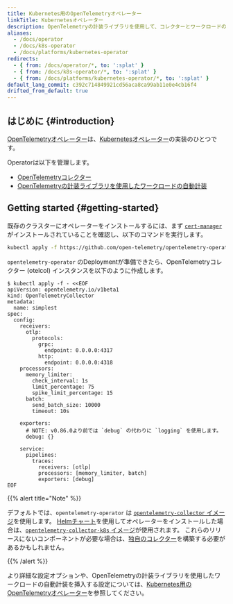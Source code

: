 ```yaml
---
title: Kubernetes用のOpenTelemetryオペレーター
linkTitle: Kubernetesオペレーター
description: OpenTelemetryの計装ライブラリを使用して、コレクターとワークロードの自動計装を管理するKubernetesオペレーターの実装。
aliases:
  - /docs/operator
  - /docs/k8s-operator
  - /docs/platforms/kubernetes-operator
redirects:
  - { from: /docs/operator/*, to: ':splat' }
  - { from: /docs/k8s-operator/*, to: ':splat' }
  - { from: /docs/platforms/kubernetes-operator/*, to: ':splat' }
default_lang_commit: c392c714849921cd56aca8ca99ab11e0e4cb16f4
drifted_from_default: true
---
```


## はじめに {#introduction}

[OpenTelemetryオペレーター](https://github.com/open-telemetry/opentelemetry-operator)は、[Kubernetesオペレーター](https://kubernetes.io/docs/concepts/extend-kubernetes/operator/)の実装のひとつです。

Operatorは以下を管理します。

- [OpenTelemetryコレクター](https://github.com/open-telemetry/opentelemetry-collector)
- [OpenTelemetryの計装ライブラリを使用したワークロードの自動計装](https://github.com/open-telemetry/opentelemetry-operator#opentelemetry-auto-instrumentation-injection)

## Getting started {#getting-started}

既存のクラスターにオペレーターをインストールするには、まず [`cert-manager`](https://cert-manager.io/docs/installation/) がインストールされていることを確認し、以下のコマンドを実行します。

```bash
kubectl apply -f https://github.com/open-telemetry/opentelemetry-operator/releases/latest/download/opentelemetry-operator.yaml
```

`opentelemetry-operator` のDeploymentが準備できたら、OpenTelemetryコレクター (otelcol) インスタンスを以下のように作成します。

```console
$ kubectl apply -f - <<EOF
apiVersion: opentelemetry.io/v1beta1
kind: OpenTelemetryCollector
metadata:
  name: simplest
spec:
  config:
    receivers:
      otlp:
        protocols:
          grpc:
            endpoint: 0.0.0.0:4317
          http:
            endpoint: 0.0.0.0:4318
    processors:
      memory_limiter:
        check_interval: 1s
        limit_percentage: 75
        spike_limit_percentage: 15
      batch:
        send_batch_size: 10000
        timeout: 10s

    exporters:
      # NOTE: v0.86.0より前では `debug` の代わりに `logging` を使用します。
      debug: {}

    service:
      pipelines:
        traces:
          receivers: [otlp]
          processors: [memory_limiter, batch]
          exporters: [debug]
EOF
```

{{% alert title="Note" %}}

デフォルトでは、`opentelemetry-operator` は [`opentelemetry-collector` イメージ](https://github.com/open-telemetry/opentelemetry-collector-releases/pkgs/container/opentelemetry-collector-releases%2Fopentelemetry-collector)を使用します。
[Helmチャート](../helm/)を使用してオペレーターをインストールした場合は、[`opentelemetry-collector-k8s` イメージ](https://github.com/open-telemetry/opentelemetry-collector-releases/pkgs/container/opentelemetry-collector-releases%2Fopentelemetry-collector-k8s)が使用されます。
これらのリリースにないコンポーネントが必要な場合は、[独自のコレクター](/docs/collector/custom-collector/)を構築する必要があるかもしれません。

{{% /alert %}}

より詳細な設定オプションや、OpenTelemetryの計装ライブラリを使用したワークロードの自動計装を挿入する設定については、[Kubernetes用のOpenTelemetryオペレーター](https://github.com/open-telemetry/opentelemetry-operator/blob/main/README.md)を参照してください。

